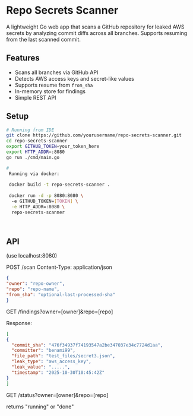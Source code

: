 # Repo Secrets Scanner
A lightweight Go web app that scans a GitHub repository for leaked AWS secrets by analyzing commit diffs across all branches. 
Supports resuming from the last scanned commit.

## Features
- Scans all branches via GitHub API
- Detects AWS access keys and secret-like values
- Supports resume from `from_sha`
- In-memory store for findings
- Simple REST API

## Setup
```bash
# Running from IDE
git clone https://github.com/yourusername/repo-secrets-scanner.git
cd repo-secrets-scanner
export GITHUB_TOKEN=your_token_here
export HTTP_ADDR=:8080
go run ./cmd/main.go

#
 Running via docker:
 
 docker build -t repo-secrets-scanner .
 
 docker run -d -p 8080:8080 \                           
  -e GITHUB_TOKEN=[TOKEN] \
  -e HTTP_ADDR=:8080 \
  repo-secrets-scanner

 
```

## API

(use localhost:8080)

POST /scan
Content-Type: application/json

```json
{
"owner": "repo-owner",
"repo": "repo-name",
"from_sha": "optional-last-processed-sha"
}
```


GET /findings?owner=[owner]&repo=[repo]

Response:
```json
[
{
  "commit_sha": "476f34937f74193547a2be347037e34c7724d1aa",
  "committer": "benami99",
  "file_path": "test_files/secret3.json",
  "leak_type": "aws_access_key",
  "leak_value": ".....",
  "timestamp": "2025-10-30T10:45:42Z"
}
]
```

GET /status?owner=[owner]&repo=[repo]

returns "running" or "done"


